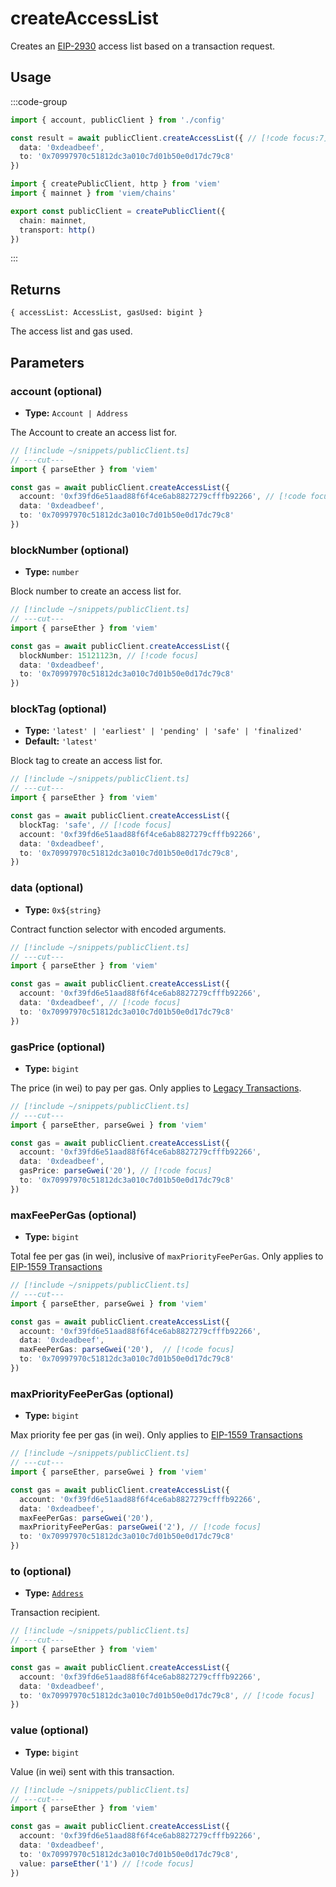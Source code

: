# createAccessList

Creates an [EIP-2930](https://eips.ethereum.org/EIPS/eip-2930) access list based on a transaction request.

## Usage

:::code-group

```ts twoslash [example.ts]
import { account, publicClient } from './config'

const result = await publicClient.createAccessList({ // [!code focus:7]
  data: '0xdeadbeef',
  to: '0x70997970c51812dc3a010c7d01b50e0d17dc79c8'
})
```

```ts twoslash [config.ts] filename="config.ts"
import { createPublicClient, http } from 'viem'
import { mainnet } from 'viem/chains'

export const publicClient = createPublicClient({
  chain: mainnet,
  transport: http()
})
```

:::

## Returns

`{ accessList: AccessList, gasUsed: bigint }`

The access list and gas used.

## Parameters

### account (optional)

- **Type:** `Account | Address`

The Account to create an access list for.

```ts twoslash
// [!include ~/snippets/publicClient.ts]
// ---cut---
import { parseEther } from 'viem'

const gas = await publicClient.createAccessList({
  account: '0xf39fd6e51aad88f6f4ce6ab8827279cfffb92266', // [!code focus]
  data: '0xdeadbeef',
  to: '0x70997970c51812dc3a010c7d01b50e0d17dc79c8'
})
```

### blockNumber (optional)

- **Type:** `number`

Block number to create an access list for.

```ts twoslash
// [!include ~/snippets/publicClient.ts]
// ---cut---
import { parseEther } from 'viem'

const gas = await publicClient.createAccessList({
  blockNumber: 15121123n, // [!code focus]
  data: '0xdeadbeef',
  to: '0x70997970c51812dc3a010c7d01b50e0d17dc79c8'
})
```

### blockTag (optional)

- **Type:** `'latest' | 'earliest' | 'pending' | 'safe' | 'finalized'`
- **Default:** `'latest'`

Block tag to create an access list for.

```ts twoslash
// [!include ~/snippets/publicClient.ts]
// ---cut---
import { parseEther } from 'viem'

const gas = await publicClient.createAccessList({
  blockTag: 'safe', // [!code focus]
  account: '0xf39fd6e51aad88f6f4ce6ab8827279cfffb92266',
  data: '0xdeadbeef',
  to: '0x70997970c51812dc3a010c7d01b50e0d17dc79c8',
})
```

### data (optional)

- **Type:** `0x${string}`

Contract function selector with encoded arguments.

```ts twoslash
// [!include ~/snippets/publicClient.ts]
// ---cut---
import { parseEther } from 'viem'

const gas = await publicClient.createAccessList({
  account: '0xf39fd6e51aad88f6f4ce6ab8827279cfffb92266',
  data: '0xdeadbeef', // [!code focus]
  to: '0x70997970c51812dc3a010c7d01b50e0d17dc79c8'
})
```

### gasPrice (optional)

- **Type:** `bigint`

The price (in wei) to pay per gas. Only applies to [Legacy Transactions](/docs/glossary/terms#legacy-transaction).

```ts twoslash
// [!include ~/snippets/publicClient.ts]
// ---cut---
import { parseEther, parseGwei } from 'viem'

const gas = await publicClient.createAccessList({
  account: '0xf39fd6e51aad88f6f4ce6ab8827279cfffb92266',
  data: '0xdeadbeef',
  gasPrice: parseGwei('20'), // [!code focus]
  to: '0x70997970c51812dc3a010c7d01b50e0d17dc79c8'
})
```

### maxFeePerGas (optional)

- **Type:** `bigint`

Total fee per gas (in wei), inclusive of `maxPriorityFeePerGas`. Only applies to [EIP-1559 Transactions](/docs/glossary/terms#eip-1559-transaction)

```ts twoslash
// [!include ~/snippets/publicClient.ts]
// ---cut---
import { parseEther, parseGwei } from 'viem'

const gas = await publicClient.createAccessList({
  account: '0xf39fd6e51aad88f6f4ce6ab8827279cfffb92266',
  data: '0xdeadbeef',
  maxFeePerGas: parseGwei('20'),  // [!code focus]
  to: '0x70997970c51812dc3a010c7d01b50e0d17dc79c8'
})
```

### maxPriorityFeePerGas (optional)

- **Type:** `bigint`

Max priority fee per gas (in wei). Only applies to [EIP-1559 Transactions](/docs/glossary/terms#eip-1559-transaction)

```ts twoslash
// [!include ~/snippets/publicClient.ts]
// ---cut---
import { parseEther, parseGwei } from 'viem'

const gas = await publicClient.createAccessList({
  account: '0xf39fd6e51aad88f6f4ce6ab8827279cfffb92266',
  data: '0xdeadbeef',
  maxFeePerGas: parseGwei('20'),
  maxPriorityFeePerGas: parseGwei('2'), // [!code focus]
  to: '0x70997970c51812dc3a010c7d01b50e0d17dc79c8'
})
```

### to (optional)

- **Type:** [`Address`](/docs/glossary/types#address)

Transaction recipient.

```ts twoslash
// [!include ~/snippets/publicClient.ts]
// ---cut---
import { parseEther } from 'viem'

const gas = await publicClient.createAccessList({
  account: '0xf39fd6e51aad88f6f4ce6ab8827279cfffb92266',
  data: '0xdeadbeef',
  to: '0x70997970c51812dc3a010c7d01b50e0d17dc79c8', // [!code focus]
})
```

### value (optional)

- **Type:** `bigint`

Value (in wei) sent with this transaction.

```ts twoslash
// [!include ~/snippets/publicClient.ts]
// ---cut---
import { parseEther } from 'viem'

const gas = await publicClient.createAccessList({
  account: '0xf39fd6e51aad88f6f4ce6ab8827279cfffb92266',
  data: '0xdeadbeef',
  to: '0x70997970c51812dc3a010c7d01b50e0d17dc79c8',
  value: parseEther('1') // [!code focus]
})
```


